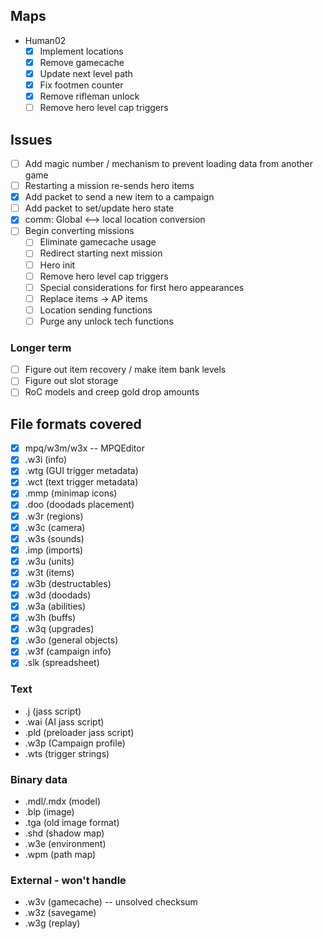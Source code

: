 ## Maps
* Human02
  - [x] Implement locations
  - [x] Remove gamecache
  - [x] Update next level path
  - [x] Fix footmen counter
  - [x] Remove rifleman unlock
  - [ ] Remove hero level cap triggers

## Issues
- [ ] Add magic number / mechanism to prevent loading data from another game
- [ ] Restarting a mission re-sends hero items
- [x] Add packet to send a new item to a campaign
- [ ] Add packet to set/update hero state
- [x] comm: Global <--> local location conversion
- [ ] Begin converting missions
  - [ ] Eliminate gamecache usage
  - [ ] Redirect starting next mission
  - [ ] Hero init
  - [ ] Remove hero level cap triggers
  - [ ] Special considerations for first hero appearances
  - [ ] Replace items -> AP items
  - [ ] Location sending functions
  - [ ] Purge any unlock tech functions

### Longer term
- [ ] Figure out item recovery / make item bank levels
- [ ] Figure out slot storage
- [ ] RoC models and creep gold drop amounts

## File formats covered
- [x] mpq/w3m/w3x -- MPQEditor
- [x] .w3i (info)
- [x] .wtg (GUI trigger metadata)
- [x] .wct (text trigger metadata)
- [x] .mmp (minimap icons)
- [x] .doo (doodads placement)
- [x] .w3r (regions)
- [x] .w3c (camera)
- [x] .w3s (sounds)
- [x] .imp (imports)
- [x] .w3u (units)
- [x] .w3t (items)
- [x] .w3b (destructables)
- [x] .w3d (doodads)
- [x] .w3a (abilities)
- [x] .w3h (buffs)
- [x] .w3q (upgrades)
- [x] .w3o (general objects)
- [x] .w3f (campaign info)
- [x] .slk (spreadsheet)

### Text
* .j (jass script)
* .wai (AI jass script)
* .pld (preloader jass script)
* .w3p (Campaign profile)
* .wts (trigger strings)

### Binary data
* .mdl/.mdx (model)
* .blp (image)
* .tga (old image format)
* .shd (shadow map)
* .w3e (environment)
* .wpm (path map)

### External - won't handle
* .w3v (gamecache) -- unsolved checksum
* .w3z (savegame)
* .w3g (replay)
